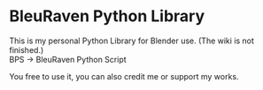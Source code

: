 # BleuRaven Python Library
This is my personal Python Library for Blender use.  (The wiki is not finished.)  
BPS -> BleuRaven Python Script

You free to use it, you can also credit me or support my works.
